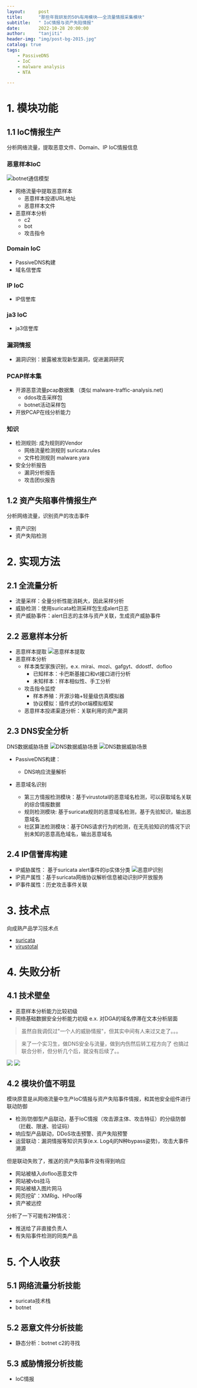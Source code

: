 ```yaml
---
layout:     post
title:      "那些年我研发的50%有用模块——全流量情报采集模块"
subtitle:   " IoC情报与资产失陷情报"
date:       2022-10-28 20:00:00
author:     "tanjiti"
header-img: "img/post-bg-2015.jpg"
catalog: true
tags:
    - PassiveDNS
    - IoC
    - malware analysis
    - NTA

---
```

# 1. 模块功能

## 1.1 IoC情报生产 

分析网络流量，提取恶意文件、Domain、IP IoC情报信息

### 恶意样本IoC
![botnet通信模型](/img/botnet-communication.png)
- 网络流量中提取恶意样本
  - 恶意样本投递URL地址
  - 恶意样本文件
- 恶意样本分析
  - c2
  - bot
  - 攻击指令


### Domain IoC
- PassiveDNS构建
- 域名信誉库

###  IP IoC
- IP信誉库
### ja3 IoC
- ja3信誉库

###  漏洞情报
- 漏洞识别：披露被发现新型漏洞，促进漏洞研究

### PCAP样本集
- 开源恶意流量pcap数据集 （类似 malware-traffic-analysis.net)
    - ddos攻击采样包
    - botnet活动采样包
- 开放PCAP在线分析能力
  
### 知识
- 检测规则: 成为规则的Vendor
  - 网络流量检测规则 suricata.rules 
  - 文件检测规则 malware.yara 
- 安全分析报告  
  - 漏洞分析报告
  - 攻击团伙报告
  
## 1.2 资产失陷事件情报生产

分析网络流量，识别资产的攻击事件
- 资产识别
- 资产失陷检测

# 2. 实现方法
## 2.1 全流量分析
- 流量采样：全量分析性能消耗大，因此采样分析
- 威胁检测：使用suricata检测采样包生成alert日志
- 资产威胁事件：alert日志的主体与资产关联，生成资产威胁事件


## 2.2 恶意样本分析

- 恶意样本提取
![恶意样本提取](/img/malware-downloader.png)
- 恶意样本分析
  - 样本类型家族识别，e.x. mirai、mozi、gafgyt、ddostf、dofloo
    - 已知样本：卡巴斯基接口和vt接口进行分析
    - 未知样本：样本相似性、手工分析
  - 攻击指令监控
    - 样本养殖：开源沙箱+轻量级仿真模拟器
    - 协议模拟：插件式的bot端模拟框架
  - 恶意样本投递渠道分析：关联利用的资产漏洞

## 2.3 DNS安全分析
DNS数据威胁场景
![DNS数据威胁场景](/img/dns_attack.png)
![DNS数据威胁场景](/img/domain-ioc.png)

- PassiveDNS构建：
  - DNS响应流量解析
  
- 恶意域名识别
  - 第三方情报检测模块：基于virustotal的恶意域名检测，可以获取域名关联的综合情报数据
  - 规则检测模块: 基于suricata规则的恶意域名检测，基于先验知识，输出恶意域名
  - 社区算法检测模块：基于DNS请求行为的检测，在无先验知识的情况下识别未知的恶意高危域名，输出恶意域名

## 2.4 IP信誉库构建
- IP威胁属性： 基于suricata alert事件的ip实体分类
![恶意IP识别](/img/pcap-ip-ioc-producer.png)
- IP资产属性：基于suricata网络协议解析信息被动识别IP开放服务
- IP事件属性：历史攻击事件关联

# 3. 技术点
向成熟产品学习技术点
- [suricata](https://suricata.io/) 
- [virustotal](https://www.virustotal.com/gui/intelligence-overview)



# 4. 失败分析

## 4.1 技术壁垒
- 恶意样本分析能力比较初级
- 网络基础数据安全分析能力初级 e.x. 对DGA的域名停滞在文本分析层面

>虽然自我调侃过"一个人的威胁情报"，但其实中间有人来过又走了。。。

>来了一个实习生，做DNS安全与流量，做到内伤然后转工程方向了
> 也搞过联合分析，但分析几个后，就没有后续了。。

 ![](/img/weibo-1.png)
 ![](/img/weibo-2.png)

## 4.2 模块价值不明显

模块原意是从网络流量中生产IoC情报与资产失陷事件情报，和其他安全组件进行联动防御
- 检测/防御型产品联动，基于IoC情报（攻击源主体、攻击特征）的分级防御（拦截、限速、验证码）
- 响应型产品联动，DDoS攻击预警、资产失陷预警
- 运营联动：漏洞情报等知识共享(e.x. Log4j的N种bypass姿势)，攻击大事件溯源

但是联动失败了，推送的资产失陷事件没有得到响应
- 网站被植入dofloo恶意文件
- 网站被vbs挂马
- 网站被植入图片网马
- 网页挖矿：XMRig、HPool等
- 资产被远控

分析了一下可能有2种情况：
- 推送给了非直接负责人
- 有失陷事件检测的同类产品

# 5. 个人收获
## 5.1 网络流量分析技能
- suricata技术栈
- botnet
## 5.2 恶意文件分析技能
- 静态分析：botnet c2的寻找
## 5.3 威胁情报分析技能
- IoC情报
